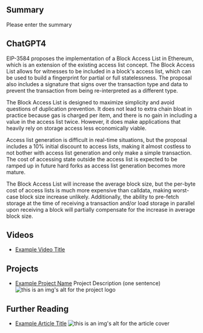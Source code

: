 ## Summary

Please enter the summary

## ChatGPT4

EIP-3584 proposes the implementation of a Block Access List in Ethereum, which is an extension of the existing access list concept. The Block Access List allows for witnesses to be included in a block's access list, which can be used to build a fingerprint for partial or full statelessness. The proposal also includes a signature that signs over the transaction type and data to prevent the transaction from being re-interpreted as a different type. 

The Block Access List is designed to maximize simplicity and avoid questions of duplication prevention. It does not lead to extra chain bloat in practice because gas is charged per item, and there is no gain in including a value in the access list twice. However, it does make applications that heavily rely on storage access less economically viable. 

Access list generation is difficult in real-time situations, but the proposal includes a 10% initial discount to access lists, making it almost costless to not bother with access list generation and only make a simple transaction. The cost of accessing state outside the access list is expected to be ramped up in future hard forks as access list generation becomes more mature. 

The Block Access List will increase the average block size, but the per-byte cost of access lists is much more expensive than calldata, making worst-case block size increase unlikely. Additionally, the ability to pre-fetch storage at the time of receiving a transaction and/or load storage in parallel upon receiving a block will partially compensate for the increase in average block size.

## Videos

- [Example Video Title](https://www.youtube.com/watch?v=TDGq4aeevgY)

## Projects

- [Example Project Name](https://xxxx.xxx/xxxxx) Project Description (one sentence) ![this is an img's alt for the project logo](https://xxxx.xxx/project-logo.xxx)

## Further Reading

- [Example Article Title](https://xxxx.xxx/xxxxx) ![this is an img's alt for the article cover](https://xxxx.xxx/article-cover.xxx)
